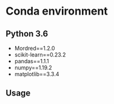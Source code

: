 # Conda environment
## Python 3.6

- Mordred==1.2.0
- scikit-learn==0.23.2
- pandas==1.1.1
- numpy==1.19.2
- matplotlib==3.3.4

## Usage
``` python HOB_predict.py smiles.txt featurized_method cutoff
